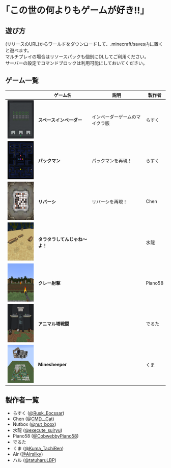 # ｢この世の何よりもゲームが好き!!｣

## 遊び方
(リリースのURL)からワールドをダウンロードして、.minecraft/saves内に置くと遊べます。  
マルチプレイの場合はリソースパックも個別にDLしてご利用ください。  
サーバーの設定でコマンドブロックは利用可能にしておいてください。  

## ゲーム一覧
||ゲーム名|説明|製作者|
:----:|----|----|----
|<img src="img/101.png" height="120px"></img>|**スペースインベーダー**|インベーダーゲームのマイクラ版|らすく|
|<img src="img/102.png" height="120px"></img>|**パックマン**|パックマンを再現！|らすく|
|<img src="img/201.png" height="120px"></img>|**リバーシ**|リバーシを再現！|Chen|
|<img src="img/401.png" height="120px"></img>|**タラタラしてんじゃね～よ！**||水龍|
|<img src="img/502.png" height="120px"></img>|**クレー射撃**||Piano58|
|<img src="img/602.png" height="120px"></img>|**アニマル塔戦闘**||でるた|
|<img src="img/801.png" height="120px"></img>|**Minesheeper**||くま|

## 製作者一覧
- らすく ([@Rusk_Eocssar](https://twitter.com/Rusk_Eocssar))
- Chen ([@CMD__Cat](https://twitter.com/CMD__Cat))
- Nutbox ([@nut_boox](https://twitter.com/nut_boox))
- 水龍 ([@execute_suiryu](https://twitter.com/execute_suiryu))
- Piano58 ([@CobwebbyPiano58](https://twitter.com/CobwebbyPiano58))
- でるた
- くま ([@Kuma_TachiRen](https://twitter.com/Kuma_TachiRen))
- Air ([@Airsilky](https://twitter.com/Airsilky))
- ハル ([@tatuharuLBP](https://twitter.com/tatuharuLBP))